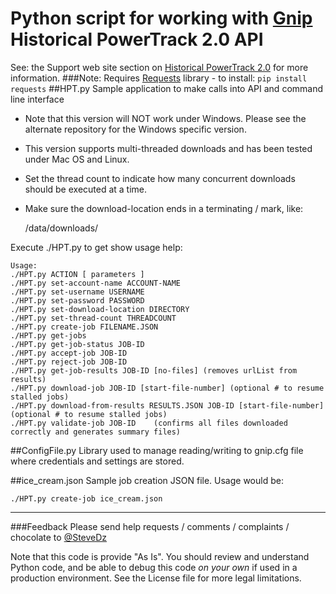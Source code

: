 # Python script for working with [Gnip](www.gnip.com) Historical PowerTrack 2.0 API
See:  the Support web site section on [Historical PowerTrack 2.0](http://support.gnip.com/apis/historical_api2.0/)  for more information.
###Note: Requires [Requests](http://docs.python-requests.org/en/master/) library - to install: 
`pip install requests`
##HPT.py
Sample application to make calls into API and command line interface

- Note that this version will NOT work under Windows.  Please see the alternate repository for the Windows specific version.

- This version supports multi-threaded downloads and has been tested under Mac OS and Linux.
- Set the thread count to indicate how many concurrent downloads should be executed at a time.
- Make sure the download-location ends in a terminating / mark, like: 

   /data/downloads/


Execute ./HPT.py to get show usage help:

```
Usage:
./HPT.py ACTION [ parameters ]
./HPT.py set-account-name ACCOUNT-NAME
./HPT.py set-username USERNAME
./HPT.py set-password PASSWORD
./HPT.py set-download-location DIRECTORY
./HPT.py set-thread-count THREADCOUNT
./HPT.py create-job FILENAME.JSON
./HPT.py get-jobs
./HPT.py get-job-status JOB-ID
./HPT.py accept-job JOB-ID
./HPT.py reject-job JOB-ID
./HPT.py get-job-results JOB-ID [no-files] (removes urlList from results)
./HPT.py download-job JOB-ID [start-file-number] (optional # to resume stalled jobs)
./HPT.py download-from-results RESULTS.JSON JOB-ID [start-file-number] (optional # to resume stalled jobs)
./HPT.py validate-job JOB-ID    (confirms all files downloaded correctly and generates summary files)
```

##ConfigFile.py
Library used to manage reading/writing to gnip.cfg file where credentials and settings are stored.

##ice_cream.json
Sample job creation JSON file.  Usage would be:

`./HPT.py create-job ice_cream.json`

---
###Feedback
Please send help requests / comments / complaints / chocolate to [@SteveDz](stevedz@twitter.com)

Note that this code is provide "As Is".  You should review and understand Python code, and be able to debug this code _on your own_ if used in a production environment.  See the License file for more legal limitations.
